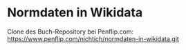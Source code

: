 # Normdaten in Wikidata

Clone des Buch-Repository bei Penflip.com:
<https://www.penflip.com/nichtich/normdaten-in-wikidata.git>


